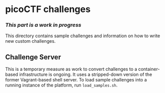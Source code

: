 # picoCTF challenges

### *This part is a work in progress*

This directory contains sample challenges and information on how to write new custom challenges.

## Challenge Server

This is a temporary measure as work to convert challenges to a container-based infrastructure
is ongoing. It uses a stripped-down version of the former Vagrant-based shell server.
To load sample challenges into a running instance of the platform, run `load_samples.sh`.
